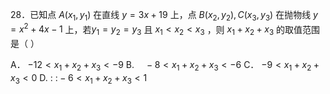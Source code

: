 28．已知点 $A \left( x _ { 1 } , y _ { 1 } \right)$ 在直线 $y = 3 x + 1 9$ 上，点 $B { \left( x _ { 2 } , y _ { 2 } \right) } , C { \left( x _ { 3 } , y _ { 3 } \right) }$ 在抛物线 $y = x ^ { 2 } + 4 x - 1$ 上，若$y _ { 1 } = y _ { 2 } = y _ { 3 }$ 且 $x _ { 1 } < x _ { 2 } < x _ { 3 }$ ，则 $x _ { 1 } + x _ { 2 } + x _ { 3 }$ 的取值范围是（ ）

A． $- 1 2 < x _ { 1 } + x _ { 2 } + x _ { 3 } < - 9$ $\mathrm { B } . \quad - 8 < x _ { 1 } + x _ { 2 } + x _ { 3 } < - 6$ C． $- 9 < x _ { 1 } + x _ { 2 } + x _ { 3 } < 0$ $\mathrm { D } . \mathrm { \ : \ : } - 6 < x _ { 1 } + x _ { 2 } + x _ { 3 } < 1$
